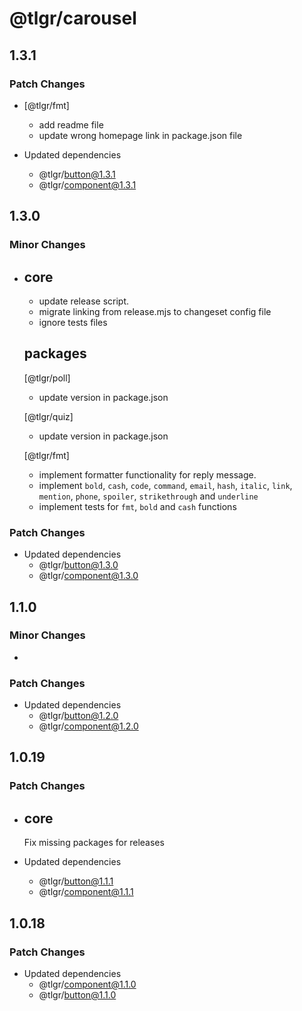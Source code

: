 # @tlgr/carousel

## 1.3.1

### Patch Changes

- [@tlgr/fmt]

  - add readme file
  - update wrong homepage link in package.json file

- Updated dependencies
  - @tlgr/button@1.3.1
  - @tlgr/component@1.3.1

## 1.3.0

### Minor Changes

- ## core

  - update release script.
  - migrate linking from release.mjs to changeset config file
  - ignore tests files

  ## packages

  [@tlgr/poll]

  - update version in package.json

  [@tlgr/quiz]

  - update version in package.json

  [@tlgr/fmt]

  - implement formatter functionality for reply message.
  - implement `bold`, `cash`, `code`, `command`, `email`, `hash`, `italic`, `link`, `mention`, `phone`, `spoiler`, `strikethrough` and `underline`
  - implement tests for `fmt`, `bold` and `cash` functions

### Patch Changes

- Updated dependencies
  - @tlgr/button@1.3.0
  - @tlgr/component@1.3.0

## 1.1.0

### Minor Changes

-

### Patch Changes

- Updated dependencies
  - @tlgr/button@1.2.0
  - @tlgr/component@1.2.0

## 1.0.19

### Patch Changes

- ## core

  Fix missing packages for releases

- Updated dependencies
  - @tlgr/button@1.1.1
  - @tlgr/component@1.1.1

## 1.0.18

### Patch Changes

- Updated dependencies
  - @tlgr/component@1.1.0
  - @tlgr/button@1.1.0
